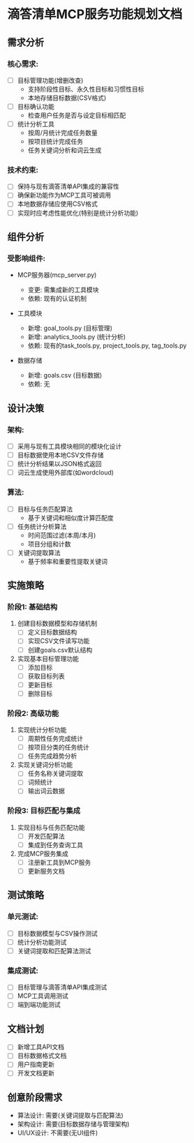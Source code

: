 # 滴答清单MCP服务功能规划文档

## 需求分析
### 核心需求:
- [ ] 目标管理功能(增删改查)
  - 支持阶段性目标、永久性目标和习惯性目标
  - 本地存储目标数据(CSV格式)
- [ ] 目标确认功能
  - 检查用户任务是否与设定目标相匹配
- [ ] 统计分析工具
  - 按周/月统计完成任务数量
  - 按项目统计完成任务
  - 任务关键词分析和词云生成

### 技术约束:
- [ ] 保持与现有滴答清单API集成的兼容性
- [ ] 确保新功能作为MCP工具可被调用
- [ ] 本地数据存储应使用CSV格式
- [ ] 实现时应考虑性能优化(特别是统计分析功能)

## 组件分析
### 受影响组件:
- MCP服务器(mcp_server.py)
  - 变更: 需集成新的工具模块
  - 依赖: 现有的认证机制

- 工具模块
  - 新增: goal_tools.py (目标管理)
  - 新增: analytics_tools.py (统计分析)
  - 依赖: 现有的task_tools.py, project_tools.py, tag_tools.py

- 数据存储
  - 新增: goals.csv (目标数据)
  - 依赖: 无

## 设计决策
### 架构:
- [ ] 采用与现有工具模块相同的模块化设计
- [ ] 目标数据使用本地CSV文件存储
- [ ] 统计分析结果以JSON格式返回
- [ ] 词云生成使用外部库(如wordcloud)

### 算法:
- [ ] 目标与任务匹配算法
  - 基于关键词和相似度计算匹配度
- [ ] 任务统计分析算法
  - 时间范围过滤(本周/本月)
  - 项目分组和计数
- [ ] 关键词提取算法
  - 基于频率和重要性提取关键词

## 实施策略
### 阶段1: 基础结构
1. 创建目标数据模型和存储机制
   - [ ] 定义目标数据结构
   - [ ] 实现CSV文件读写功能
   - [ ] 创建goals.csv默认结构

2. 实现基本目标管理功能
   - [ ] 添加目标
   - [ ] 获取目标列表
   - [ ] 更新目标
   - [ ] 删除目标

### 阶段2: 高级功能
1. 实现统计分析功能
   - [ ] 周期性任务完成统计
   - [ ] 按项目分类的任务统计
   - [ ] 任务完成趋势分析

2. 实现关键词分析功能
   - [ ] 任务名称关键词提取
   - [ ] 词频统计
   - [ ] 输出词云数据

### 阶段3: 目标匹配与集成
1. 实现目标与任务匹配功能
   - [ ] 开发匹配算法
   - [ ] 集成到任务查询工具

2. 完成MCP服务集成
   - [ ] 注册新工具到MCP服务
   - [ ] 更新服务文档

## 测试策略
### 单元测试:
- [ ] 目标数据模型与CSV操作测试
- [ ] 统计分析功能测试
- [ ] 关键词提取和匹配算法测试

### 集成测试:
- [ ] 目标管理与滴答清单API集成测试
- [ ] MCP工具调用测试
- [ ] 端到端功能测试

## 文档计划
- [ ] 新增工具API文档
- [ ] 目标数据格式文档
- [ ] 用户指南更新
- [ ] 开发文档更新

## 创意阶段需求
- 算法设计: 需要(关键词提取与匹配算法)
- 架构设计: 需要(目标数据存储与管理架构)
- UI/UX设计: 不需要(无UI组件) 